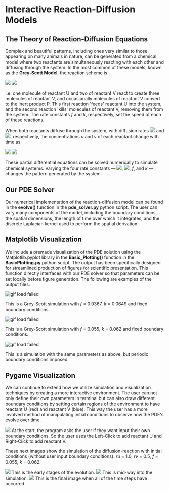 # Interactive Reaction-Diffusion Models

## The Theory of Reaction-Diffusion Equations
Complex and beautiful patterns, including ones very similar to those appearing on many animals in nature, can be generated from a chemical model where two reactants are simultaneously reacting with each other and diffusing through the system. In the most common of these models, known as the <b>Grey-Scott Model</b>, the reaction scheme is 

<img src="https://render.githubusercontent.com/render/math?math=U %2B 2V \rightarrow V">
<img src="https://render.githubusercontent.com/render/math?math=V \rightarrow P,">

i.e. one molecule of reactant U and two of reactant V react to create three molecules of reactant V, and occasionally molecules of reactant V convert to the inert product P. This first reaction 'feeds' reactant U into the system, and the second reaction 'kills' molecules of reactant V, removing them from the system. The rate constants <i>f</i> and <i>k</i>, respectively, set the speed of each of these reactions.

When both reactants diffuse through the system, with diffusion rates <img src="https://render.githubusercontent.com/render/math?math=r_u"> and <img src="https://render.githubusercontent.com/render/math?math=r_v">, respectively, the concentrations <i>u</i> and <i>v</i> of each reactant change with time as

<img src="https://render.githubusercontent.com/render/math?math=\frac{\partial u}{\partial t} = r_u \nabla^2 u - uv^2 %2B f(1-u)">
<img src="https://render.githubusercontent.com/render/math?math=\frac{\partial v}{\partial t} = r_v \nabla^2 v %2B uv^2 - (f%2Bk)v.">

These partial differential equations can be solved numerically to simulate chemical systems. Varying the four rate constants &mdash; <img src="https://render.githubusercontent.com/render/math?math=r_u">, <img src="https://render.githubusercontent.com/render/math?math=r_v">, <i>f</i>, and <i>k</i> &mdash; changes the pattern generated by the system.


## Our PDE Solver
Our numerical implementation of the reaction-diffusion model can be found in the <b>evolve()</b> function in the <b>pde_solver.py</b> python script. The user can vary many components of the model, including the boundary conditions, the spatial dimensions, the length of time over which it integrates, and the discrete Laplacian kernel used to perform the spatial derivation. 

## Matplotlib Visualization
We include a premade visualization of the PDE solution using the Matplotlib.pyplot library in the <b>Basic_Plotting()</b> function in the <b>BasicPlotting.py</b> python script. The output has been specifically designed for streamlined production of figures for scientific presentation. This function directly interfaces with our PDE solver so that parameters can be set locally before figure generation. The following are examples of the output files:

![gif load failed](/groovy/vis/diffusionReactionSimulation_Example.gif "Example Mitosis animation")

This is a Grey-Scott simulation with <i>f</i> = 0.0367, <i>k</i> = 0.0649 and fixed boundary conditions.

![gif load failed](/groovy/vis/diffusionReactionSimulation_Example2.gif "Example Pattern animation")

This is a Grey-Scott simulation with <i>f</i> = 0.055, <i>k</i> = 0.062 and fixed boundary conditions.

![gif load failed](/groovy/vis/diffusionReactionSimulation_Example2_Periodic.gif "Example Pattern animation with PBC")

This is a simulation with the same parameters as above, but periodic boundary conditions imposed.

## Pygame Visualization
We can continue to extend how we utilize simulation and visualization techniques by creating a more interactive environment. The user can not only define their own parameters in terminal but can also draw different boundary conditions by setting certain regions of the environment to have reactant U (red) and reactant V (blue). This way the user has a more involved method of manipulating initial conditions to observe how the PDE's evolve over time.

<img src="/groovy/vis/ex_canvas.jpg">
At the start, the program asks the user if they want input their own boundary conditions. So the user uses the Left-Click to add reactant U and Right-Click to add reactant V.

These next images show the simulation of the diffusion-reaction with initial conditions  (without user input boundary conditions). <i>ru</i> = 1.0, <i>rv</i> = 0.5, <i>f</i> = 0.055, <i>k</i> = 0.062.

<img src="/groovy/vis/ru_1_rv_005_f_0055_k_0062_beginning.jpg">
This is the early stages of the evolution.

<img src="/groovy/vis/ru_1_rv_005_f_0055_k_0062_mid.jpg">
This is mid-way into the simulation.

<img src="/groovy/vis/ru_1_rv_005_f_0055_k_0062_final.jpg">
This is the final image when all of the time steps have occurred.
